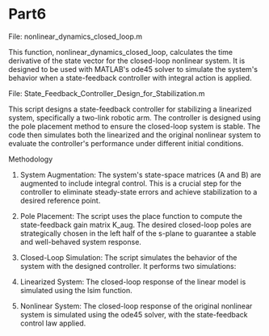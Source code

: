# Part6

File: nonlinear_dynamics_closed_loop.m

This function, nonlinear_dynamics_closed_loop, calculates the time derivative of the state vector for the closed-loop nonlinear system. It is designed to be used with MATLAB's ode45 solver to simulate the system's behavior when a state-feedback controller with integral action is applied.

File: State_Feedback_Controller_Design_for_Stabilization.m

This script designs a state-feedback controller for stabilizing a linearized system, specifically a two-link robotic arm. The controller is designed using the pole placement method to ensure the closed-loop system is stable. The code then simulates both the linearized and the original nonlinear system to evaluate the controller's performance under different initial conditions.

Methodology
1. System Augmentation: The system's state-space matrices (A and B) are augmented to include integral control. This is a crucial step for the controller to eliminate steady-state errors and achieve stabilization to a desired reference point.

2. Pole Placement: The script uses the place function to compute the state-feedback gain matrix K_aug. The desired closed-loop poles are strategically chosen in the left half of the s-plane to guarantee a stable and well-behaved system response.

3. Closed-Loop Simulation: The script simulates the behavior of the system with the designed controller. It performs two simulations:

4. Linearized System: The closed-loop response of the linear model is simulated using the lsim function.

5. Nonlinear System: The closed-loop response of the original nonlinear system is simulated using the ode45 solver, with the state-feedback control law applied.

